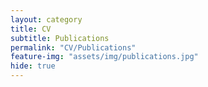 ```yaml
---
layout: category
title: CV
subtitle: Publications
permalink: "CV/Publications"
feature-img: "assets/img/publications.jpg"
hide: true
---
```

